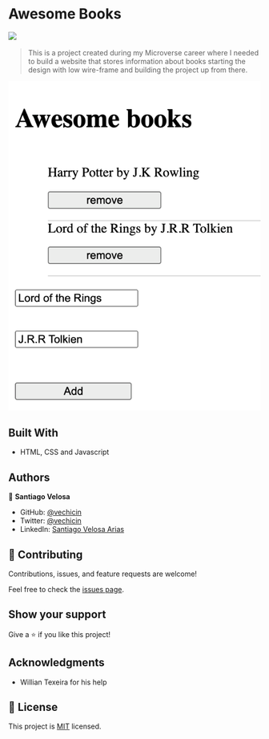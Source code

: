 # Awesome Books
![](https://img.shields.io/badge/Microverse-blueviolet)

> This is a project created during my Microverse career where I needed to build a website that stores information about books starting the design with low wire-frame and building the project up from there.

![screenshot](./assets/images/screenshot.png)

## Built With

- HTML, CSS and Javascript

## Authors

👤 **Santiago Velosa**

- GitHub: [@vechicin](https://github.com/vechicin)
- Twitter: [@vechicin](https://twitter.com/vechicin)
- LinkedIn: [Santiago Velosa Arias](https://www.linkedin.com/in/santiago-velosa-arias-5b7543112/)

## 🤝 Contributing

Contributions, issues, and feature requests are welcome!

Feel free to check the [issues page](https://github.com/vechicin/Hello-Microverse/issues).

## Show your support

Give a ⭐️ if you like this project!

## Acknowledgments

- Willian Texeira for his help

## 📝 License

This project is [MIT](./MIT.md) licensed.
